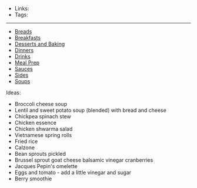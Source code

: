 - Links:
- Tags: 

---

- [Breads](Breads/Breads.md)
- [Breakfasts](Breakfasts/Breakfasts.md)
- [Desserts and Baking](Desserts%20and%20Baking/Desserts%20and%20Baking.md)
- [Dinners](Dinners/Dinners.md)
- [Drinks](Drinks/Drinks.md)
- [Meal Prep](Meal%20Prep/Meal%20Prep.md)
- [Sauces](Sauces/Sauces.md)
- [Sides](Sides/Sides.md)
- [Soups](Soups/Soups.md)

Ideas:
- Broccoli cheese soup
- Lentil and sweet potato soup (blended) with bread and cheese
- Chickpea spinach stew
- Chicken essence
- Chicken shwarma salad
- Vietnamese spring rolls
- Fried rice
- Calzone
- Bean sprouts pickled
- Brussel sprout goat cheese balsamic vinegar cranberries
- Jacques Pepin's omelette
- Eggs and tomato - add a little vinegar and sugar
- Berry smoothie
